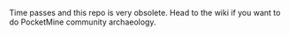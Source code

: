 Time passes and this repo is very obsolete. Head to the wiki if you want to do PocketMine community archaeology.
